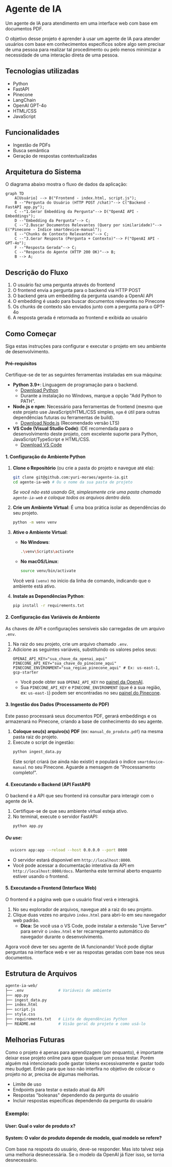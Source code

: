 
# Agente de IA

Um agente de IA para atendimento em uma interface web com base em documentos PDF.

O objetivo desse projeto é aprender à usar um agente de IA para atender usuários com base em conhecimentos específicos sobre algo sem precisar de uma pessoa para realizar tal procedimento ou pelo menos minimizar a necessidade de uma interação direta de uma pessoa.



## Tecnologias utilizadas

- Python
- FastAPI
- Pinecone 
- LangChain 
- OpenAI GPT-4o
- HTML/CSS
- JavaScript 
## Funcionalidades

- Ingestão de PDFs
- Busca semântica
- Geração de respostas contextualizadas

## Arquitetura do Sistema

O diagrama abaixo mostra o fluxo de dados da aplicação:

```mermaid
graph TD
    A[Usuário] --> B("Frontend - index.html, script.js");
    B --"Pergunta do Usuário (HTTP POST /chat)"--> C("Backend - FastAPI app.py");
    C --"1.Gerar Embedding da Pergunta"--> D("OpenAI API - Embeddings");
    D --"Embedding da Pergunta"--> C;
    C --"2.Buscar Documentos Relevantes (Query por similaridade)"--> E("Pinecone - Índice smartdevice-manual");
    E --"Chunks de Contexto Relevantes"--> C;
    C --"3.Gerar Resposta (Pergunta + Contexto)"--> F("OpenAI API - GPT-4o");
    F --"Resposta Gerada"--> C;
    C --"Resposta do Agente (HTTP 200 OK)"--> B;
    B --> A;
```

## Descrição do Fluxo

1. O usuário faz uma pergunta através do frontend
2. O frontend envia a pergunta para o backend via HTTP POST
3. O backend gera um embedding da pergunta usando a OpenAI API
4. O embedding é usado para buscar documentos relevantes no Pinecone
5. Os chunks de contexto são enviados junto com a pergunta para o GPT-4o
6. A resposta gerada é retornada ao frontend e exibida ao usuário
## Como Começar

Siga estas instruções para configurar e executar o projeto em seu ambiente de desenvolvimento.

#### Pré-requisitos

Certifique-se de ter as seguintes ferramentas instaladas em sua máquina:

  * **Python 3.9+**: Linguagem de programação para o backend.
      * [Download Python](https://www.python.org/downloads/)
      * Durante a instalação no Windows, marque a opção "Add Python to PATH".
  * **Node.js e npm**: Necessário para ferramentas de frontend (mesmo que este projeto use JavaScript/HTML/CSS simples, `npm` é útil para outras dependências futuras ou ferramentas de build).
      * [Download Node.js](https://nodejs.org/en/download/) (Recomendado versão LTS)
  * **VS Code (Visual Studio Code)**: IDE recomendada para o desenvolvimento deste projeto, com excelente suporte para Python, JavaScript/TypeScript e HTML/CSS.
      * [Download VS Code](https://code.visualstudio.com/)

#### 1\. Configuração do Ambiente Python

1.  **Clone o Repositório** (ou crie a pasta do projeto e navegue até ela):

    ```bash
    git clone git@github.com:yuri-moraes/agente-ia.git
    cd agente-ia-web # Ou o nome da sua pasta de projeto
    ```

    *Se você não está usando Git, simplesmente crie uma pasta chamada `agente-ia-web` e coloque todos os arquivos dentro dela.*

2.  **Crie um Ambiente Virtual**:
    É uma boa prática isolar as dependências do seu projeto.

    ```bash
    python -m venv venv
    ```

3.  **Ative o Ambiente Virtual**:

      * **No Windows**:
        ```bash
        .\venv\Scripts\activate
        ```
      * **No macOS/Linux**:
        ```bash
        source venv/bin/activate
        ```

    Você verá `(venv)` no início da linha de comando, indicando que o ambiente está ativo.

4.  **Instale as Dependências Python**:

    ```bash
    pip install -r requirements.txt
    ```

#### 2\. Configuração das Variáveis de Ambiente

As chaves de API e configurações sensíveis são carregadas de um arquivo `.env`.

1.  Na raiz do seu projeto, crie um arquivo chamado `.env`.
2.  Adicione as seguintes variáveis, substituindo os valores pelos seus:
    ```
    OPENAI_API_KEY="sua_chave_da_openai_aqui"
    PINECONE_API_KEY="sua_chave_do_pinecone_aqui"
    PINECONE_ENVIRONMENT="sua_regiao_pinecone_aqui" # Ex: us-east-1, gcp-starter
    ```
      * Você pode obter sua `OPENAI_API_KEY` no [painel da OpenAI](https://platform.openai.com/account/api-keys).
      * Sua `PINECONE_API_KEY` e `PINECONE_ENVIRONMENT` (que é a sua região, ex: `us-east-1`) podem ser encontradas no seu [painel do Pinecone](https://www.google.com/search?q=https://app.pinecone.io/dashboard/indexes).

#### 3\. Ingestão dos Dados (Processamento do PDF)

Este passo processará seus documentos PDF, gerará embeddings e os armazenará no Pinecone, criando a base de conhecimento do seu agente.

1.  **Coloque seu(s) arquivo(s) PDF** (ex: `manual_do_produto.pdf`) na mesma pasta raiz do projeto.
2.  Execute o script de ingestão:
    ```bash
    python ingest_data.py
    ```
    Este script criará (se ainda não existir) e populará o índice `smartdevice-manual` no seu Pinecone. Aguarde a mensagem de "Processamento completo\!".

#### 4\. Executando o Backend (API FastAPI)

O backend é a API que seu frontend irá consultar para interagir com o agente de IA.

1.  Certifique-se de que seu ambiente virtual esteja ativo.
2.  No terminal, execute o servidor FastAPI:
    ```bash
    python app.py
    ```
##### Ou use:
    
```bash
  uvicorn app:app --reload --host 0.0.0.0 --port 8000
```

  * O servidor estará disponível em `http://localhost:8000`.
  * Você pode acessar a documentação interativa da API em `http://localhost:8000/docs`. Mantenha este terminal aberto enquanto estiver usando o frontend.

#### 5\. Executando o Frontend (Interface Web)

O frontend é a página web que o usuário final verá e interagirá.

1.  No seu explorador de arquivos, navegue até a raiz do seu projeto.
2.  Clique duas vezes no arquivo `index.html` para abri-lo em seu navegador web padrão.
      * **Dica:** Se você usa o VS Code, pode instalar a extensão "Live Server" para servir o `index.html` e ter recarregamento automático do navegador durante o desenvolvimento.

Agora você deve ter seu agente de IA funcionando\! Você pode digitar perguntas na interface web e ver as respostas geradas com base nos seus documentos.

## Estrutura de Arquivos

```bash
agente-ia-web/
├── .env               # Variáveis de ambiente
├── app.py
├── ingest_data.py
├── index.html
├── script.js
├── style.css
├── requirements.txt   # Lista de dependências Python
├── README.md          # Visão geral do projeto e como usá-lo
```
## Melhorias Futuras

Como o projeto é apenas para aprendizagem (por enquanto), é importante deixar esse projeto online para qque qualquer um possa testar. Porém alguém má intencionado pode gastar tokens excessivamente e gastar todo meu budget. Então para que isso não interfira no objetivo de colocar o projeto no ar, precisa de algumas melhorias.

- Limite de uso
- Endpoints para testar o estado atual da API
- Respostas "boleanas" dependendo da pergunta do usuário
- Incluir respostas específicas dependendo da pergunta do usuário

### Exemplo:

#### User: Qual o valor de produto x? 
#### System: O valor do produto depende de modelo, qual modelo se refere?

Com base na resposta do usuário, deve-se responder. Mas isto talvez seja uma melhoria desnecessária. Se o modelo da OpenAI já fizer isso, se torna desnecessário.
